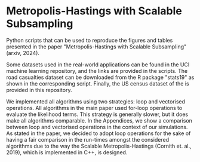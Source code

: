 # Metropolis-Hastings with Scalable Subsampling
Python scripts that can be used to reproduce the figures and tables presented in the paper "Metropolis-Hastings with Scalable Subsampling" (arxiv, 2024).

Some datasets used in the real-world applications can be found in the UCI machine learning repository, and the links are provided in the scripts. The road casualties dataset can be downloaded from the R package "stats19" as shown in the corresponding script. Finally, the US census dataset of the is provided in this repository.

We implemented all algorithms using two strategies: loop and vectorised operations. All algorithms in the main paper used for-loop operations to evaluate the likelihood terms. This strategy is generally slower, but it does make all algorithms comparable. In the Appendices, we show a comparison between loop and vectorised operations in the context of our simulations. As stated in the paper, we decided to adopt loop operations for the sake of having a fair comparison in the run-times amongst the considered algorithms due to the way the Scalable Metropolis-Hastings (Cornith et. al., 2019), which is implemented in C++, is designed.
